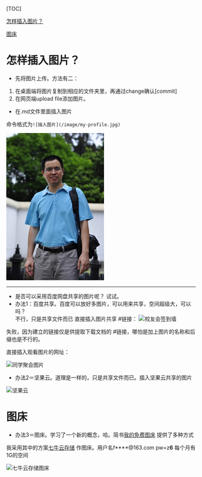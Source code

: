 [TOC]

[怎样插入图片？](https://github.com/zhenghualiang/My-Study-Github/blob/master/input-photo.md#怎样插入图片？)

[图床](https://github.com/zhenghualiang/My-Study-Github/blob/master/input-photo.md#图床)

# 怎样插入图片？
* 先将图片上传。方法有二：
1. 在桌面端将图片复制到相应的文件夹里，再通过change确认[commit]
2. 在网页端upload file添加图片。
* 在.md文件里面插入图片

命令格式为`![插入图片](/image/my-profile.jpg)`

![我的个人照](/image/my-profile.jpg)

***
* 是否可以采用百度网盘共享的图片呢？
试试。
* 办法1：百度共享。百度可以放好多图片，可以用来共享，空间超级大，可以吗？  
不行，只是共享文件而已
直接插入图片共享 #链接：
![校友会签到墙](http://pan.baidu.com/s/1o82XVaM/IMG_2550.JPG)

失败，因为建立的链接仅是供提取下载文档的 #链接，哪怕是加上图片的名称和后缀也是不行的。

直接插入观看图片的网址：

![同学聚会图片](http://pan.baidu.com/disk/home#list/vmode=list&path=%2F00%E6%9C%BA%E6%A2%B0%E4%B9%9D%E4%B8%89%E5%A4%A7%E5%AD%A6%E5%90%8C%E5%AD%A6%E8%81%9A%E4%BC%9A%E7%9B%B8%E7%89%87%2F20120727%E5%A4%A7%E5%AD%A6%E5%90%8C%E5%AD%A6%E5%8D%81%E4%BA%94%E5%B9%B4%E8%81%9A%E4%BC%9A%E7%85%A7%E7%89%87)

* 办法2＝坚果云。道理是一样的，只是共享文件而已。插入坚果云共享的图片

![坚果云](https://www.jianguoyun.com/p/DaYltSUQo92BBhiW7y8)
# 图床
* 办法3＝图床。学习了一个新的概念，哈。简书[我的免费图床](http://www.jianshu.com/p/710dba8f577b) 提供了多种方式

我采用其中的方案[七牛云存储](https://portal.qiniu.com) 作图床。用户名f****@163.com pw=z**6**  每个月有1G的空间

![七牛云存储图床](http://osvmbb9o3.bkt.clouddn.com/my-profile.jpg)
